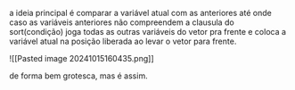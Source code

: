 a ideia principal é comparar a variável atual com as anteriores até onde caso as variáveis anteriores não compreendem a clausula do sort(condição) joga todas as outras variáveis do vetor pra frente e coloca a variável atual na posição liberada ao levar o vetor para frente.

![[Pasted image 20241015160435.png]]

de forma bem grotesca, mas é assim.

